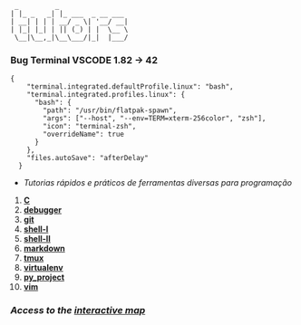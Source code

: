 ```
 _         _
| |_ _   _| |_ ___  _ __ ___
| __| | | | __/ _ \| '__/ __|
| |_| |_| | || (_) | |  \__ \
 \__|\__,_|\__\___/|_|  |___/
```

### Bug Terminal VSCODE 1.82 -> 42
```
{
    "terminal.integrated.defaultProfile.linux": "bash",
    "terminal.integrated.profiles.linux": {
      "bash": {
        "path": "/usr/bin/flatpak-spawn",
        "args": ["--host", "--env=TERM=xterm-256color", "zsh"],
        "icon": "terminal-zsh",
        "overrideName": true
      }
    },
    "files.autoSave": "afterDelay"
  }
```
- *Tutorias rápidos e práticos de ferramentas diversas para programação*

1. [**C**](https://github.com/faleite/tutors/blob/main/src/C.md)
2. [**debugger**](https://github.com/faleite/tutors/blob/main/src/debugger.md)
3. [**git**](https://github.com/faleite/tutors/blob/main/src/git.md)
4. [**shell-I**](https://github.com/faleite/tutors/blob/main/src/shell_I.md)
5. [**shell-II**](https://github.com/faleite/tutors/blob/main/src/shell_II.md)
6. [**markdown**](https://github.com/faleite/tutors/blob/main/src/markdown.md)
7. [**tmux**](https://github.com/faleite/tutors/blob/main/src/tmux.md)
8. [**virtualenv**](https://github.com/faleite/tutors/blob/main/src/virtualenv.md)
9. [**py_project**](https://github.com/faleite/tutors/blob/main/src/projeto.md)
10. [**vim**](https://github.com/faleite/tutors/blob/main/src/vim.md)

### *Access to the [interactive map](https://faleite.github.io/tutors)*
